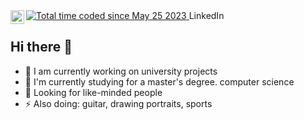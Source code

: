 <a href="https://wakatime.com/@f613c350-4b98-4ce4-8e5c-d14f7cf322c0">
  <img src="https://wakatime.com/badge/user/f613c350-4b98-4ce4-8e5c-d14f7cf322c0.svg" alt="Total time coded since May 25 2023" />
</a>

<a href="https://linkedin.com/in/tomas-ondrejka](https://www.linkedin.com/in/andrii-pryadko-a897211b2/">
  <img align="left" alt="Tomas Ondrejka LinkedIn" width="22px" src="https://cdn.tomondre.com/icons/linkedinn.svg" />
</a>
LinkedIn
</br>

<div>
  <h2> Hi there 👋</h2>
  <ul>
    <li>🔭 I am currently working on university projects</li>
    <li>🌱 I'm currently studying for a master's degree. computer science</li>
    <li>👯 Looking for like-minded people</li>
    <li>⚡ Also doing: guitar, drawing portraits, sports</li>
  </ul>
<div>

